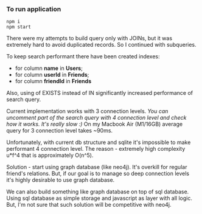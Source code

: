### To run application

```
npm i
npm start
```

There were my attempts to build query only with JOINs, but
it was extremely hard to avoid duplicated records. So I continued with subqueries.

To keep search performant there have been created indexes:
- for column **name** in **Users**;
- for column **userId** in **Friends**;
- for column **friendId** in **Friends**

Also, using of EXISTS instead of IN significantly increased performance of search query.

Current implementation works with 3 connection levels.
*You can uncomment part of the search query with 4 connection level
and check how it works. It's really slow :)*
On my Macbook Air (M1/16GB) average query for 3 connection level takes ~90ms.

Unfortunately, with current db structure and sqlite it's impossible
to make performant 4 connection level. The reason - extremely
high complexity u*f^4 that is approximately O(n^5).

Solution - start using graph database (like neo4j). It's overkill for
regular friend's relations. But, if our goal is to manage so deep connection levels
it's highly desirable to use graph database.

We can also build something like graph database on top of sql database. Using sql database as simple storage
and javascript as layer with all logic. But, I'm not sure that such solution will be competitive with neo4j.
